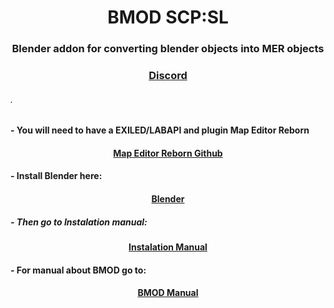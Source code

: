 <h1 align="center">BMOD SCP:SL </h1>


<h3 align="center"> Blender addon for converting blender objects into MER objects</h3>


<h3 align="center" ><a href="https://discord.gg/wn8h8Dvx">
      Discord
</a></h3>



<h6>  . </h6>


<h4>  - You will need to have a EXILED/LABAPI and plugin Map Editor Reborn </h4>

 <h4 align="center">     <a   href="https://github.com/Michal78900/MapEditorReborn/tree/main?tab=readme-ov-file">Map Editor Reborn Github</a>    </h4>

<h4>  - Install Blender here: </h4>


 <h4 align="center"><a   href="https://www.blender.org/download">Blender</a> </h4>

<h5>  - Then go to Instalation manual: </h5>


 <h4 align="center"> <a   href="https://github.com/spyraze/BMOD-SCPSL/blob/main/Installation_BMOD.pdf">Instalation Manual</a> </h4>

<h4> - For manual about BMOD go to: </h4>


<h4 align="center"> <a   href="https://github.com/spyraze/BMOD-SCPSL/blob/main/Manual_BMOD.pdf">BMOD Manual</a> </h4>







